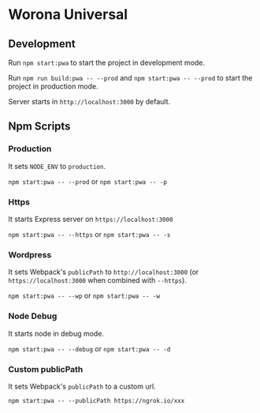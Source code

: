 # Worona Universal

## Development

Run `npm start:pwa` to start the project in development mode.

Run `npm run build:pwa -- --prod` and `npm start:pwa -- --prod` to start the project in production mode.

Server starts in `http://localhost:3000` by default.

## Npm Scripts

### Production
It sets `NODE_ENV` to `production`.

`npm start:pwa -- --prod` or `npm start:pwa -- -p`

### Https
It starts Express server on `https://localhost:3000`

`npm start:pwa -- --https` or `npm start:pwa -- -s`

### Wordpress
It sets Webpack's `publicPath` to `http://localhost:3000` (or `https://localhost:3000` when combined with `--https`).

`npm start:pwa -- --wp` or `npm start:pwa -- -w`

### Node Debug

It starts node in debug mode.

`npm start:pwa -- --debug` or `npm start:pwa -- -d`

### Custom publicPath

It sets Webpack's `publicPath` to a custom url.

`npm start:pwa -- --publicPath https://ngrok.io/xxx`
